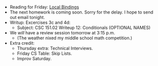 * Reading for Friday: [Local Bindings](../readings/local-bindings-reading.html)
* The next homework is coming soon.  Sorry for the delay.  I hope to 
  send out email tonight.
* Writup: Excercises 3c and 4d:
    * Subject: CSC 151.02 Writeup 12: Conditionals (OPTIONAL NAMES)
* We *will* have a review session tomorrow at 3:15 p.m.
    * (The weather nixed my middle school math competition.)
* Extra credit: 
    * Thursday extra: Technical Interviews.
    * Friday CS Table: Skip Lists.
    * Improv Saturday.
